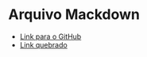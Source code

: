 # Arquivo Mackdown

- [Link para o GitHub](https://github.com/vitcbrl)
- [Link quebrado](https://www.link-quebrado.com)
